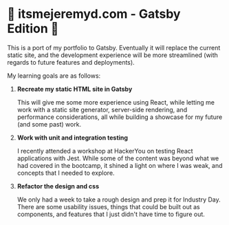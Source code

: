 # 🐆 itsmejeremyd.com - Gatsby Edition 🐆

This is a port of my portfolio to Gatsby. Eventually it will replace the current static site, and the development experience will be more streamlined (with regards to future features and deployments).

My learning goals are as follows:

1. **Recreate my static HTML site in Gatsby**

    This will give me some more experience using React, while letting me work with a static site generator, server-side rendering, and performance considerations, all while building a showcase for my future (and some past) work.

1. **Work with unit and integration testing**

    I recently attended a workshop at HackerYou on testing React applications with Jest. While some of the content was beyond what we had covered in the bootcamp, it shined a light on where I was weak, and concepts that I needed to explore.

1. **Refactor the design and css**

    We only had a week to take a rough design and prep it for Industry Day. There are some usability issues, things that could be built out as components, and features that I just didn't have time to figure out.